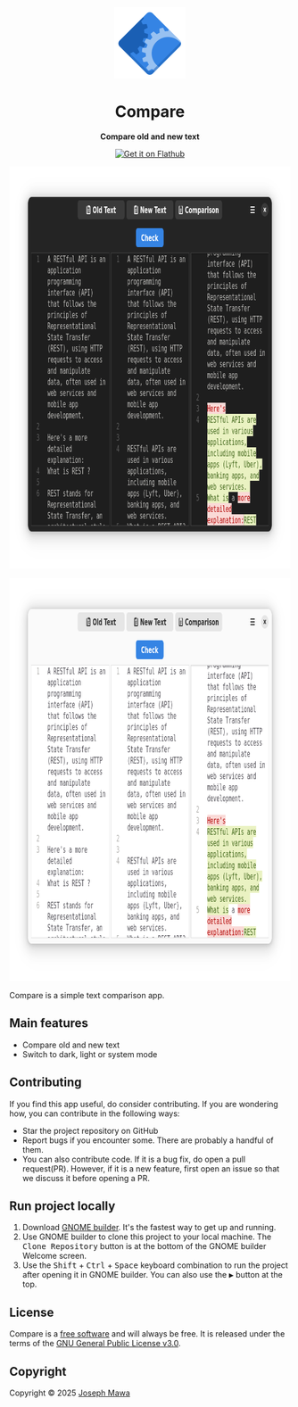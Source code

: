 <!-- markdownlint-disable -->
<div align="center">
  <img src="./data/icons/hicolor/scalable/apps/io.github.josephmawa.Compare.svg" alt="Compare" width="128" height="128"/>
</div>
<h1 align="center">Compare</h1>
<p align="center"><b>Compare old and new text</b></p>
<div align="center">
  <a href="https://flathub.org/apps/io.github.josephmawa.Compare">
    <img width="240" alt="Get it on Flathub" src="https://flathub.org/api/badge?locale=en"/>
  </a>
</div>
<p align="center">
  <img src="./screenshots/compare-dark-mode.png" alt="Compare in dark mode" width="922" height="722"/>
</p>
<p align="center">
  <img src="./screenshots/compare-light-mode.png" alt="Compare in light mode" width="922" height="722"/>
</p>

<!-- markdownlint-enable -->
<!-- markdownlint-disable headings -->

Compare is a simple text comparison app.

 ## Main features

- Compare old and new text
- Switch to dark, light or system mode

## Contributing

If you find this app useful, do consider contributing. If you are wondering how,
you can contribute in the following ways:

- Star the project repository on GitHub
- Report bugs if you encounter some. There are probably a handful of them.
- You can also contribute code. If it is a bug fix, do open a pull request(PR). However,
if it is a new feature, first open an issue so that we discuss it before opening
a PR.

## Run project locally
 <!-- markdownlint-disable no-inline-html -->
1. Download [GNOME builder](https://flathub.org/apps/org.gnome.Builder). It's the
 fastest way to get up and running.
1. Use GNOME builder to clone this project to your local machine. The
<kbd>Clone Repository</kbd> button is at the bottom of the GNOME builder Welcome
 screen.
1. Use the <kbd>Shift</kbd> + <kbd>Ctrl</kbd> + <kbd>Space</kbd> keyboard
combination to run the project after opening it in GNOME builder. You can also
 use the <kbd>▶</kbd> button at the top.
 <!-- markdownlint-enable no-inline-html -->

## License

Compare is a [free software](https://www.gnu.org/philosophy/free-sw.html) and
will always be free. It is released under the terms of the
[GNU General Public License v3.0](./LICENSE).

## Copyright

Copyright © 2025 [Joseph Mawa](https://github.com/josephmawa)
